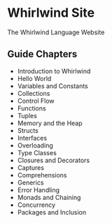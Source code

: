 # Whirlwind Site

The Whirlwind Language Website

## Guide Chapters

- Introduction to Whirlwind
- Hello World
- Variables and Constants
- Collections
- Control Flow
- Functions
- Tuples
- Memory and the Heap
- Structs
- Interfaces
- Overloading
- Type Classes
- Closures and Decorators
- Captures
- Comprehensions
- Generics
- Error Handling
- Monads and Chaining
- Concurrency
- Packages and Inclusion
